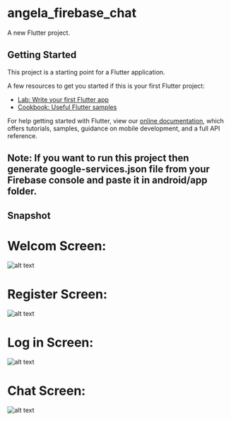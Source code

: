 # angela_firebase_chat

A new Flutter project.

## Getting Started

This project is a starting point for a Flutter application.

A few resources to get you started if this is your first Flutter project:

- [Lab: Write your first Flutter app](https://flutter.dev/docs/get-started/codelab)
- [Cookbook: Useful Flutter samples](https://flutter.dev/docs/cookbook)

For help getting started with Flutter, view our 
[online documentation](https://flutter.dev/docs), which offers tutorials, 
samples, guidance on mobile development, and a full API reference.

## Note: If you want to run this project then generate google-services.json file from your Firebase console and paste it in android/app folder.

## Snapshot
# Welcom Screen: 
![alt text](https://github.com/TheKetan2/FlutterTrack/blob/master/snapshots/welcome.png)

# Register Screen:
![alt text](https://github.com/TheKetan2/FlutterTrack/blob/master/snapshots/register.png)

# Log in Screen:
![alt text](https://github.com/TheKetan2/FlutterTrack/blob/master/snapshots/login.png)

# Chat Screen:
![alt text](https://github.com/TheKetan2/FlutterTrack/blob/master/snapshots/chat.png)


